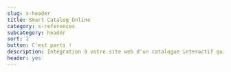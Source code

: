 ```yaml
---
slug: x-header
title: Smart Catalog Online
category: x-references
subcategory: header
sort: 1
button: C'est parti !
description: Intégration à votre site web d'un catalogue interactif qui référence l'ensemble de vos produits. <br>  Une solution simple et pragmatique pour augmenter vos ventes sans proposer d'achat en ligne.
header: yes
---
```

